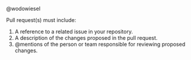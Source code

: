 @wodowiesel

Pull request(s) must include:

1. A reference to a related issue in your repository.
2. A description of the changes proposed in the pull request.
3. @mentions of the person or team responsible for reviewing proposed changes.

